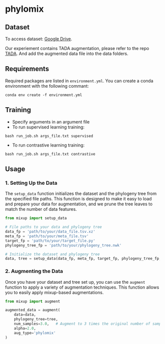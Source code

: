 # phylomix

## Dataset

To access dataset: [Google Drive](https://drive.google.com/drive/folders/1fAzZKaI7mMx0xZGI7dOwEfCa1gRNkmCm).

Our experiement contains TADA augmentation, please refer to the repo [TADA](https://github.com/tada-alg/TADA). And add the augmented data file into the data folders.

## Requirements

Required packages are listed in ```environment.yml```. You can create a conda environment with the following commant:

```{bash}
conda env create -f environment.yml
```

## Training

- Specify arguments in an argument file
- To run supervised learning training:

```{bash}
bash run_job.sh args_file.txt supervised
```

- To run contrastive learning training:

```{bash}
bash run_job.sh args_file.txt contrastive
```

## Usage

### 1. Setting Up the Data

The `setup_data` function initializes the dataset and the phylogeny tree from the specified file paths. This function is designed to make it easy to load and prepare your data for augmentation, and we prune the tree leaves to match the number of data features.

```python
from mixup import setup_data

# File paths to your data and phylogeny tree
data_fp = 'path/to/your/data_file.tsv.xz'
meta_fp = 'path/to/your/meta_file.tsv'
target_fp = 'path/to/your/target_file.py'
phylogeny_tree_fp = 'path/to/your/phylogeny_tree.nwk'

# Initialize the dataset and phylogeny tree
data, tree = setup_data(data_fp, meta_fp, target_fp, phylogeny_tree_fp, prune=True)
```


### 2. Augmenting the Data
Once you have your dataset and tree set up, you can use the `augment` function to apply a variety of augmentation techniques. This function allows you to easily apply mixup-based augmentations.

```python
from mixup import augment

augmented_data = augment(
    data=data,
    phylogeny_tree=tree,
    num_samples=3.0,   # Augment to 3 times the original number of samples
    alpha=2.0,
    aug_type='phylomix'
)
```







